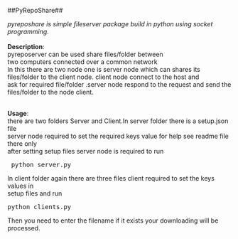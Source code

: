  ##PyRepoShare##
 
 *pyreposhare is simple fileserver package build in python using socket programming*.<br><br>
 **Description**:<br>
               pyreposerver can be used share files/folder between<br>
               two computers connected over a common network<br>
               In this there are two node one is server node which can shares its<br>
               files/folder to the client node. client node connect to the host and<br>
               ask for required file/folder .server node respond to the request and send the <br>
               files/folder to the node client.<br><br>
               
 **Usage**:<br>
               there are two folders Server and Client.In server folder there is a setup.json file<br>
               server node required to set the required keys value for help see readme file there only<br>
               after setting setup files server node is required to run<br> 
               <pre> python server.py</pre>
               In client folder again there are three files client required to set the keys values in<br>
               setup files and run <br>
               <pre>python clients.py</pre>
               Then you need to enter the filename if it exists your downloading will be processed.
               
 
               
